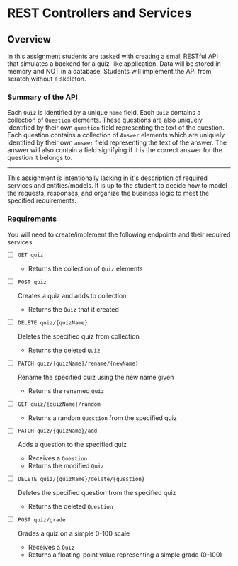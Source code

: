 REST Controllers and Services
=============================
## Overview

In this assignment students are tasked with creating a small RESTful API that simulates a backend for a quiz-like application. Data will be stored in memory and NOT in a database. Students will implement the API from scratch without a skeleton.

### Summary of the API

Each `Quiz` is identified by a unique `name` field. Each `Quiz` contains a collection of `Question` elements. These questions are also uniquely identified by their own `question` field representing the text of the question. Each question contains a collection of `Answer` elements which are uniquely identified by their own `answer` field representing the text of the answer. The answer will also contain a field signifying if it is the correct answer for the question it belongs to.

---

This assignment is intentionally lacking in it's description of required services and entities/models. It is up to the student to decide how to model the requests, responses, and organize the business logic to meet the specified requirements.

### Requirements

You will need to create/implement the following endpoints and their required services

- [ ] `GET quiz`
    - Returns the collection of `Quiz` elements

- [ ] `POST quiz`

    Creates a quiz and adds to collection
    - Returns the `Quiz` that it created

- [ ] `DELETE quiz/{quizName}`

    Deletes the specified quiz from collection
    - Returns the deleted `Quiz`

- [ ] `PATCH quiz/{quizName}/rename/{newName}`

    Rename the specified quiz using the new name given
    - Returns the renamed `Quiz`

- [ ] `GET quiz/{quizName}/random`
    - Returns a random `Question` from the specified quiz

- [ ] `PATCH quiz/{quizName}/add`

    Adds a question to the specified quiz
    - Receives a `Question`
    - Returns the modified `Quiz`

- [ ] `DELETE quiz/{quizName}/delete/{question}`

    Deletes the specified question from the specified quiz
    - Returns the deleted `Question`

- [ ] `POST quiz/grade`


    Grades a quiz on a simple 0-100 scale
    - Receives a `Quiz`
    - Returns a floating-point value representing a simple grade (0-100)

